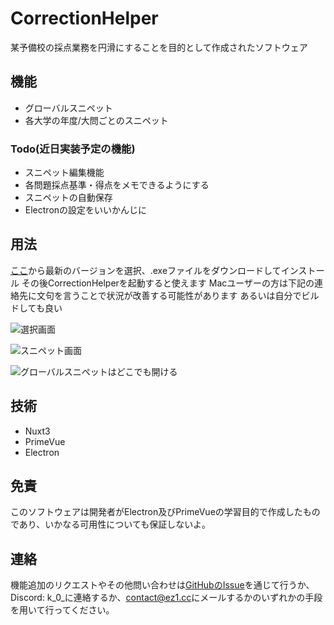 # CorrectionHelper

 某予備校の採点業務を円滑にすることを目的として作成されたソフトウェア

## 機能

- グローバルスニペット
- 各大学の年度/大問ごとのスニペット

### Todo(近日実装予定の機能)

- スニペット編集機能
- 各問題採点基準・得点をメモできるようにする
- スニペットの自動保存
- Electronの設定をいいかんじに

## 用法

[ここ](https://github.com/MAV3Ndev/CorrectionHelper/releases)から最新のバージョンを選択、.exeファイルをダウンロードしてインストール
その後CorrectionHelperを起動すると使えます
Macユーザーの方は下記の連絡先に文句を言うことで状況が改善する可能性があります
あるいは自分でビルドしても良い

![選択画面](https://github.com/user-attachments/assets/d1acd4a0-dc6e-474a-a3c0-acbb7c6f6108)

![スニペット画面](https://github.com/user-attachments/assets/141669f3-b240-448a-91dc-f68c32ae84cc)

![グローバルスニペットはどこでも開ける](https://github.com/user-attachments/assets/f09e301c-69d9-4f08-ae1c-b7ad8786504a)


## 技術

- Nuxt3
- PrimeVue
- Electron

## 免責

このソフトウェアは開発者がElectron及びPrimeVueの学習目的で作成したものであり、いかなる可用性についても保証しないよ。

## 連絡

機能追加のリクエストやその他問い合わせは[GitHubのIssue](https://github.com/MAV3Ndev/CorrectionHelper/issues/new)を通じて行うか、Discord: k_0_に連絡するか、[contact@ez1.cc](mailto:contact@ez1.cc)にメールするかのいずれかの手段を用いて行ってください。
